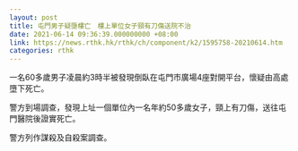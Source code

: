 ```yaml
---
layout: post
title: 屯門男子疑墮樓亡　樓上單位女子頸有刀傷送院不治
date: 2021-06-14 09:36:39.000000000 +08:00
link: https://news.rthk.hk/rthk/ch/component/k2/1595758-20210614.htm
categories: rthk
---
```


一名60多歲男子凌晨約3時半被發現倒臥在屯門市廣場4座對開平台，懷疑由高處墮下死亡。

警方到場調查，發現上址一個單位內一名年約50多歲女子，頸上有刀傷，送往屯門醫院後證實死亡。

警方列作謀殺及自殺案調查。
